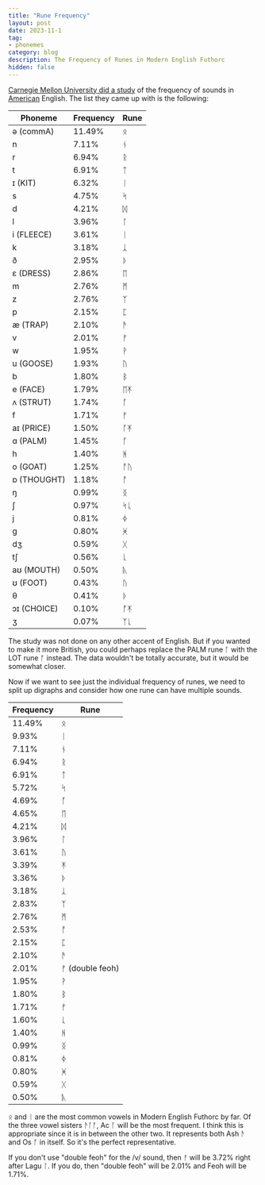 ```yaml
---
title: "Rune Frequency"
layout: post
date: 2023-11-1
tag:
- phonemes
category: blog
description: The Frequency of Runes in Modern English Futhorc
hidden: false
---
```


[Carnegie Mellon University did a study](https://thelanguagenerds.com/2019/most-common-sounds-in-spoken-english/) of the frequency of sounds in [American](https://en.wikipedia.org/wiki/General_American_English) English. The list they came up with is the following:


| Phoneme     | Frequency | Rune |
| ----------- | --------- | ---- |
| ə (commA)   | 11.49% | ᛟ |
| n           | 7.11%  | ᚾ |
| r           | 6.94%  | ᚱ |
| t           | 6.91%  | ᛏ |
| ɪ (KIT)     | 6.32%  | ᛁ |
| s           | 4.75%  | ᛋ |
| d           | 4.21%  | ᛞ |
| l           | 3.96%  | ᛚ |
| i (FLEECE)  | 3.61%  | ᛁ |
| k           | 3.18%  | ᛣ |
| ð           | 2.95%  | ᚦ |
| ɛ (DRESS)   | 2.86%  | ᛖ |
| m           | 2.76%  | ᛗ |
| z           | 2.76%  | ᛉ |
| p           | 2.15%  | ᛈ |
| æ (TRAP)    | 2.10%  | ᚫ |
| v           | 2.01%  | ᚠ |
| w           | 1.95%  | ᚹ |
| u (GOOSE)   | 1.93%  | ᚢ |
| b           | 1.80%  | ᛒ |
| e (FACE)    | 1.79%  | ᛖᛡ |
| ʌ (STRUT)   | 1.74%  | ᚪ |
| f           | 1.71%  | ᚠ |
| aɪ (PRICE)  | 1.50%  | ᚪᛡ |
| ɑ (PALM)    | 1.45%  | ᚪ |
| h           | 1.40%  | ᚻ |
| o (GOAT)    | 1.25%  | ᚩᚢ |
| ɒ (THOUGHT) | 1.18%  | ᚩ |
| ŋ           | 0.99%  | ᛝ |
| ʃ           | 0.97%  | ᛋᚳ |
| j           | 0.81%  | ᛄ |
| g           | 0.80%  | ᚸ |
| dʒ          | 0.59%  | ᚷ |
| tʃ          | 0.56%  | ᚳ |
| aʊ (MOUTH)  | 0.50%  | ᚣ |
| ʊ (FOOT)    | 0.43%  | ᚢ |
| θ           | 0.41%  | ᚦ |
| ɔɪ (CHOICE) | 0.10%  | ᚩᛡ |
| ʒ           | 0.07%  | ᛉᚳ |

The study was not done on any other accent of English. But if you wanted to make it more British, you could perhaps replace the PALM rune ᚪ with the LOT rune ᚩ instead. The data wouldn't be totally accurate, but it would be somewhat closer.

Now if we want to see just the individual frequency of runes, we need to split up digraphs and consider how one rune can have multiple sounds.

| Frequency | Rune |
| --------- | ---- |
| 11.49% | ᛟ |
| 9.93%  | ᛁ |
| 7.11%  | ᚾ |
| 6.94%  | ᚱ |
| 6.91%  | ᛏ |
| 5.72%  | ᛋ |
| 4.69%  | ᚪ |
| 4.65%  | ᛖ |
| 4.21%  | ᛞ |
| 3.96%  | ᛚ |
| 3.61%  | ᚢ |
| 3.39%  | ᛡ |
| 3.36%  | ᚦ |
| 3.18%  | ᛣ |
| 2.83%  | ᛉ |
| 2.76%  | ᛗ |
| 2.53%  | ᚩ |
| 2.15%  | ᛈ |
| 2.10%  | ᚫ |
| 2.01%  | ᚠ (double feoh) |
| 1.95%  | ᚹ |
| 1.80%  | ᛒ |
| 1.71%  | ᚠ |
| 1.60%  | ᚳ |
| 1.40%  | ᚻ |
| 0.99%  | ᛝ |
| 0.81%  | ᛄ |
| 0.80%  | ᚸ |
| 0.59%  | ᚷ |
| 0.50%  | ᚣ |

ᛟ and ᛁ are the most common vowels in Modern English Futhorc by far. Of the three vowel sisters ᚫᚪᚩ, Ac ᚪ will be the most frequent. I think this is appropriate since it is in between the other two. It represents both Ash ᚫ and Os ᚩ in itself. So it's the perfect representative.

If you don't use "double feoh" for the /v/ sound, then ᚠ will be 3.72% right after Lagu ᛚ. If you do, then "double feoh" will be 2.01% and Feoh will be 1.71%.





